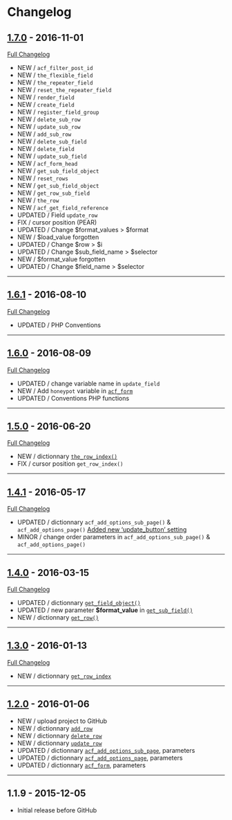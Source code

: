 # Changelog

## [1.7.0](https://github.com/rvola/Advanced-Custom-Fields/tree/1.7.0) - 2016-11-01
[Full Changelog](https://github.com/rvola/Advanced-Custom-Fields/compare/1.6.1...1.7.0)

* NEW / `acf_filter_post_id`
* NEW / `the_flexible_field`
* NEW / `the_repeater_field`
* NEW / `reset_the_repeater_field`
* NEW / `render_field`
* NEW / `create_field`
* NEW / `register_field_group`
* NEW / `delete_sub_row`
* NEW / `update_sub_row`
* NEW / `add_sub_row`
* NEW / `delete_sub_field`
* NEW / `delete_field`
* NEW / `update_sub_field`
* NEW / `acf_form_head`
* NEW / `get_sub_field_object`
* NEW / `reset_rows`
* NEW / `get_sub_field_object`
* NEW / `get_row_sub_field`
* NEW / `the_row`
* NEW / `acf_get_field_reference`
* UPDATED / Field `update_row`
* FIX / cursor position (PEAR)
* UPDATED / Change $format_values > $format
* NEW / $load_value forgotten
* UPDATED / Change $row > $i
* UPDATED / Change $sub_field_name > $selector
* NEW / $format_value forgotten
* UPDATED / Change $field_name > $selector

---

## [1.6.1](https://github.com/rvola/Advanced-Custom-Fields/tree/1.6.1) - 2016-08-10
[Full Changelog](https://github.com/rvola/Advanced-Custom-Fields/compare/1.6.0...1.6.1)

* UPDATED / PHP Conventions 

---

## [1.6.0](https://github.com/rvola/Advanced-Custom-Fields/tree/1.6.0) - 2016-08-09
[Full Changelog](https://github.com/rvola/Advanced-Custom-Fields/compare/1.5.0...1.6.0)

* UPDATED / change variable name in `update_field`
* NEW / Add `honeypot` variable in [`acf_form`](https://www.advancedcustomfields.com/resources/acf_form/)
* UPDATED / Conventions PHP functions

---

## [1.5.0](https://github.com/rvola/Advanced-Custom-Fields/tree/1.5.0) - 2016-06-20
[Full Changelog](https://github.com/rvola/Advanced-Custom-Fields/compare/1.4.1...1.5.0)

* NEW / dictionnary [`the_row_index()`](https://www.advancedcustomfields.com/blog/acf-pro-5-3-9-update/)  
* FIX / cursor position `get_row_index()`

---

## [1.4.1](https://github.com/rvola/Advanced-Custom-Fields/tree/1.4.1) - 2016-05-17
[Full Changelog](https://github.com/rvola/Advanced-Custom-Fields/compare/1.4.0...1.4.1)

* UPDATED / dictionnary `acf_add_options_sub_page()` & `acf_add_options_page()` [Added new ‘update_button’ setting](https://www.advancedcustomfields.com/blog/acf-pro-5-3-7-update/)  
* MINOR / change order parameters in `acf_add_options_sub_page()` & `acf_add_options_page()`

---

## [1.4.0](https://github.com/rvola/Advanced-Custom-Fields/tree/1.4.0) - 2016-03-15
[Full Changelog](https://github.com/rvola/Advanced-Custom-Fields/compare/1.3.0...1.4.0)

* UPDATED / dictionnary [`get_field_object()`](http://www.advancedcustomfields.com/resources/get_field_object/)
* UPDATED / new parameter **$format_value** in [`get_sub_field()`](http://www.advancedcustomfields.com/resources/get_sub_field/)
* NEW / dictionnary [`get_row()`](http://www.advancedcustomfields.com/resources/get_row/)

---

## [1.3.0](https://github.com/rvola/Advanced-Custom-Fields/tree/1.3.0) - 2016-01-13
[Full Changelog](https://github.com/rvola/Advanced-Custom-Fields/compare/1.2.0...1.3.0)

* NEW / dictionnary [`get_row_index`](http://www.advancedcustomfields.com/resources/get_row_index/)

---

## [1.2.0](https://github.com/rvola/Advanced-Custom-Fields/tree/1.2.0) - 2016-01-06

* NEW / upload project to GitHub
* NEW / dictionnary [`add_row`](http://www.advancedcustomfields.com/resources/add_row/)
* NEW / dictionnary [`delete_row`](http://www.advancedcustomfields.com/resources/delete_row/)
* NEW / dictionnary [`update_row`](http://www.advancedcustomfields.com/resources/update_row/)
* UPDATED / dictionnary [`acf_add_options_sub_page`](http://www.advancedcustomfields.com/resources/acf_add_options_sub_page/), parameters
* UPDATED / dictionnary [`acf_add_options_page`](http://www.advancedcustomfields.com/resources/acf_add_options_page/), parameters
* UPDATED / dictionnary [`acf_form`](http://www.advancedcustomfields.com/resources/acf_form/), parameters

---

## 1.1.9 - 2015-12-05

* Initial release before GitHub

